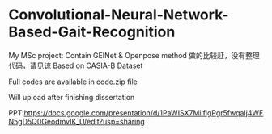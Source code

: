 # Convolutional-Neural-Network-Based-Gait-Recognition
My MSc project: Contain GEINet &amp; Openpose method
做的比较赶，没有整理代码，请见谅
Based on CASIA-B Dataset

Full codes are available in code.zip file

Will upload after finishing dissertation

PPT:https://docs.google.com/presentation/d/1PaWISX7MiiflgPgr5fwqaIj4WFN5gD5Q0GeodmvIK_U/edit?usp=sharing
